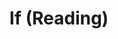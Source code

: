 ---
title: If (Reading)
year: 1925
opening_date: 1925-02-10
closing_date: 
layout: productions
image:
image_caption:
image_credit:
playbill:
category:
details:
  Theatre: Theatre Jacksonville
cast:
  Miralda Clement: Agnes Broward
  Hafiz El Alcolahn: Bion Barnett
  Liza: Carita Doggett Corse
  Thoothoobaba: Carmen Pike
  Ali: Dick Grether
  Daoud: Dick Grether
  Archie Beal: E.C. Gillette
  John Beal: E.S. Beauchamp-Nobbs
  Omar: Harry Whittier
  Mary Beal: June Ruggles
  Zagboola: Merrydelle Hoyt
  Bertrand de Poulengy: Neal Tyler
  Ben Hussein: Neal Tyler
  Bazzalol: Ralph Murphy
  Bill: Ted Arnold
crew:
  Director:
    - E.R. Hoyt
    - Mrs. E.R. Hoyt
external_links:
---